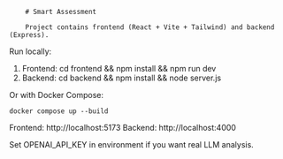         # Smart Assessment

        Project contains frontend (React + Vite + Tailwind) and backend (Express).

Run locally:
1. Frontend: cd frontend && npm install && npm run dev
2. Backend: cd backend && npm install && node server.js

Or with Docker Compose:

    docker compose up --build

Frontend: http://localhost:5173
Backend: http://localhost:4000

Set OPENAI_API_KEY in environment if you want real LLM analysis.
